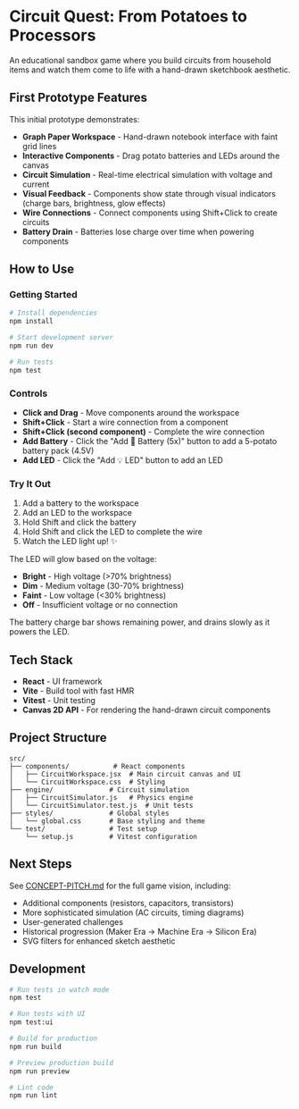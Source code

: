 # Circuit Quest: From Potatoes to Processors

An educational sandbox game where you build circuits from household items and watch them come to life with a hand-drawn sketchbook aesthetic.

## First Prototype Features

This initial prototype demonstrates:

- **Graph Paper Workspace** - Hand-drawn notebook interface with faint grid lines
- **Interactive Components** - Drag potato batteries and LEDs around the canvas
- **Circuit Simulation** - Real-time electrical simulation with voltage and current
- **Visual Feedback** - Components show state through visual indicators (charge bars, brightness, glow effects)
- **Wire Connections** - Connect components using Shift+Click to create circuits
- **Battery Drain** - Batteries lose charge over time when powering components

## How to Use

### Getting Started

```bash
# Install dependencies
npm install

# Start development server
npm run dev

# Run tests
npm test
```

### Controls

- **Click and Drag** - Move components around the workspace
- **Shift+Click** - Start a wire connection from a component
- **Shift+Click (second component)** - Complete the wire connection
- **Add Battery** - Click the "Add 🥔 Battery (5x)" button to add a 5-potato battery pack (4.5V)
- **Add LED** - Click the "Add 💡 LED" button to add an LED

### Try It Out

1. Add a battery to the workspace
2. Add an LED to the workspace
3. Hold Shift and click the battery
4. Hold Shift and click the LED to complete the wire
5. Watch the LED light up! ✨

The LED will glow based on the voltage:
- **Bright** - High voltage (>70% brightness)
- **Dim** - Medium voltage (30-70% brightness)
- **Faint** - Low voltage (<30% brightness)
- **Off** - Insufficient voltage or no connection

The battery charge bar shows remaining power, and drains slowly as it powers the LED.

## Tech Stack

- **React** - UI framework
- **Vite** - Build tool with fast HMR
- **Vitest** - Unit testing
- **Canvas 2D API** - For rendering the hand-drawn circuit components

## Project Structure

```
src/
├── components/           # React components
│   ├── CircuitWorkspace.jsx  # Main circuit canvas and UI
│   └── CircuitWorkspace.css  # Styling
├── engine/              # Circuit simulation
│   ├── CircuitSimulator.js   # Physics engine
│   └── CircuitSimulator.test.js  # Unit tests
├── styles/              # Global styles
│   └── global.css       # Base styling and theme
└── test/                # Test setup
    └── setup.js         # Vitest configuration
```

## Next Steps

See [CONCEPT-PITCH.md](./CONCEPT-PITCH.md) for the full game vision, including:
- Additional components (resistors, capacitors, transistors)
- More sophisticated simulation (AC circuits, timing diagrams)
- User-generated challenges
- Historical progression (Maker Era → Machine Era → Silicon Era)
- SVG filters for enhanced sketch aesthetic

## Development

```bash
# Run tests in watch mode
npm test

# Run tests with UI
npm test:ui

# Build for production
npm run build

# Preview production build
npm run preview

# Lint code
npm run lint
```
